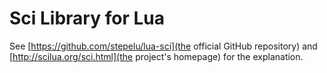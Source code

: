 # Sci Library for Lua

See [https://github.com/stepelu/lua-sci](the official GitHub repository) and [http://scilua.org/sci.html](the project's homepage) for the explanation.
